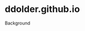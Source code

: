 # ddolder.github.io
<htlm>
<head>
<title><b><fontface="broadway"> ViewBuilder </font></b> </title>
</head>
<body> Background </body>
</htlm>
